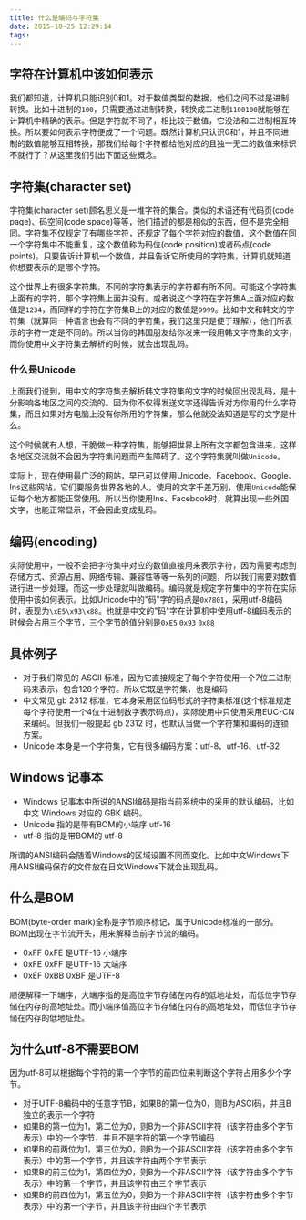 ```yaml
---
title: 什么是编码与字符集
date: 2015-10-25 12:29:14
tags:
---
```


## 字符在计算机中该如何表示

我们都知道，计算机只能识别0和1。对于数值类型的数据，他们之间不过是进制转换。比如十进制的`100`，只需要通过进制转换，转换成二进制`1100100`就能够在计算机中精确的表示。但是字符就不同了，相比较于数值，它没法和二进制相互转换。所以要如何表示字符便成了一个问题。既然计算机只认识0和1，并且不同进制的数值能够互相转换，那我们给每个字符都给他对应的且独一无二的数值来标识不就行了？从这里我们引出下面这些概念。

## 字符集(character set)

字符集(character set)顾名思义是一堆字符的集合。类似的术语还有代码页(code page)、码空间(code space)等等，他们描述的都是相似的东西，但不是完全相同。字符集不仅规定了有哪些字符，还规定了每个字符对应的数值，这个数值在同一个字符集中不能重复，这个数值称为码位(code position)或者码点(code points)。只要告诉计算机一个数值，并且告诉它所使用的字符集，计算机就知道你想要表示的是哪个字符。

这个世界上有很多字符集，不同的字符集表示的字符都有所不同。可能这个字符集上面有的字符，那个字符集上面并没有。或者说这个字符在字符集A上面对应的数值是`1234`，而同样的字符在字符集B上的对应的数值是`9999`。比如中文和韩文的字符集（就算同一种语言也会有不同的字符集，我们这里只是便于理解），他们所表示的字符一定是不同的。所以当你的韩国朋友给你发来一段用韩文字符集的文字，而你使用中文字符集去解析的时候，就会出现乱码。

### 什么是Unicode

上面我们说到，用中文的字符集去解析韩文字符集的文字的时候回出现乱码，是十分影响各地区之间的交流的。因为你不仅得发送文字还得告诉对方你用的什么字符集，而且如果对方电脑上没有你所用的字符集，那么他就没法知道是写的文字是什么。

这个时候就有人想，干脆做一种字符集，能够把世界上所有文字都包含进来，这样各地区交流就不会因为字符集问题而产生障碍了。这个字符集就叫做`Unicode`。

实际上，现在使用最广泛的网站，早已可以使用Unicode。Facebook、Google、Ins这些网站，它们要服务世界各地的人，使用的文字千差万别，使用`Unicode`能保证每个地方都能正常使用。所以当你使用Ins、Facebook时，就算出现一些外国文字，也能正常显示，不会因此变成乱码。

## 编码(encoding)

实际使用中，一般不会把字符集中对应的数值直接用来表示字符，因为需要考虑到存储方式、资源占用、网络传输、兼容性等等一系列的问题，所以我们需要对数值进行进一步处理，而这一步处理就叫做编码。编码就是规定字符集中的字符在实际使用中该如何表示。比如Unicode中的"码"字的码点是`0x7801`，采用utf-8编码时，表现为`\xE5\x93\x88`。也就是中文的"码"字在计算机中使用utf-8编码表示的时候会占用三个字节，三个字节的值分别是`0xE5` `0x93` `0x88`

## 具体例子

- 对于我们常见的 ASCII 标准，因为它直接规定了每个字符使用一个7位二进制码来表示，包含128个字符。所以它既是字符集，也是编码
- 中文常见 gb 2312 标准，它本身采用区位码形式的字符集标准(这个标准规定每个字符使用一个4位十进制数字表示码点)，实际使用中只使用采用EUC-CN来编码。但我们一般提起 gb 2312 时，也默认当做一个字符集和编码的连锁方案。
- Unicode 本身是一个字符集，它有很多编码方案：utf-8、utf-16、utf-32

## Windows 记事本

- Windows 记事本中所说的ANSI编码是指当前系统中的采用的默认编码，比如中文 Windows 对应的 GBK 编码。
- Unicode 指的是带有BOM的小端序 utf-16
- utf-8 指的是带BOM的 utf-8

所谓的ANSI编码会随着Windows的区域设置不同而变化。比如中文Windows下用ANSI编码保存的文件放在日文Windows下就会出现乱码。

## 什么是BOM

BOM(byte-order mark)全称是字节顺序标记，属于Unicode标准的一部分。BOM出现在字节流开头，用来解释当前字节流的编码。

- 0xFF 0xFE 是UTF-16 小端序
- 0xFE 0xFF 是UTF-16 大端序
- 0xEF 0xBB 0xBF 是UTF-8

顺便解释一下端序，大端序指的是高位字节存储在内存的低地址处，而低位字节存储在内存的高地址处。而小端序值高位字节存储在内存的高地址处，而低位字节存储在内存的低地址处。

## 为什么utf-8不需要BOM

因为utf-8可以根据每个字符的第一个字节的前四位来判断这个字符占用多少个字节。

- 对于UTF-8编码中的任意字节B，如果B的第一位为0，则B为ASCI码，并且B独立的表示一个字符
- 如果B的第一位为1，第二位为0，则B为一个非ASCII字符（该字符由多个字节表示）中的一个字节，并且不是字符的第一个字节编码
- 如果B的前两位为1，第三位为0，则B为一个非ASCII字符（该字符由多个字节表示）中的第一个字节，并且该字符由两个字节表示
- 如果B的前三位为1，第四位为0，则B为一个非ASCII字符（该字符由多个字节表示）中的第一个字节，并且该字符由三个字节表示
- 如果B的前四位为1，第五位为0，则B为一个非ASCII字符（该字符由多个字节表示）中的第一个字节，并且该字符由四个字节表示

